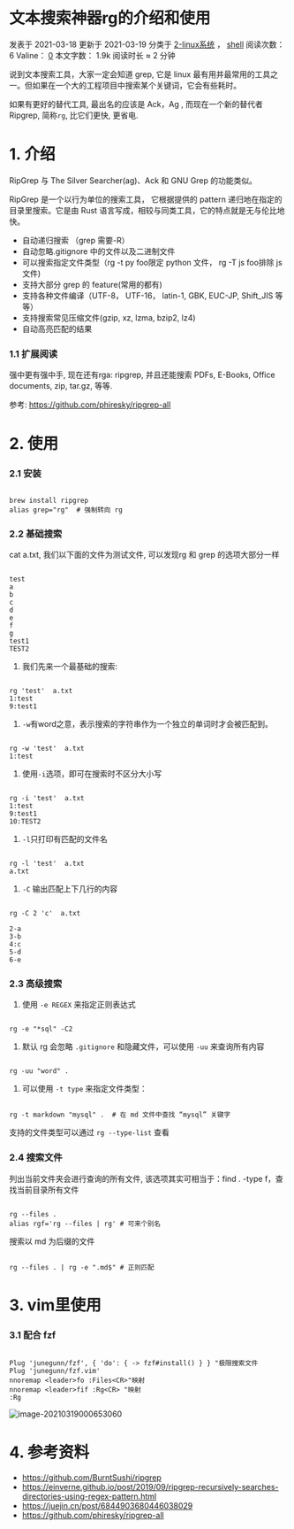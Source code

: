 # 文本搜索神器rg的介绍和使用

 发表于 2021-03-18  更新于 2021-03-19  分类于 [2-linux系统](https://www.liuvv.com/categories/2-linux系统/) ， [shell](https://www.liuvv.com/categories/2-linux系统/shell/)  阅读次数： 6  Valine： [0](https://www.liuvv.com/p/868944ef.html#valine-comments)
 本文字数： 1.9k  阅读时长 ≈ 2 分钟

说到文本搜索工具，大家一定会知道 grep, 它是 linux 最有用并最常用的工具之一。但如果在一个大的工程项目中搜索某个关键词，它会有些耗时。

如果有更好的替代工具, 最出名的应该是 Ack，Ag , 而现在一个新的替代者 Ripgrep, 简称`rg`, 比它们更快, 更省电.



# 1. 介绍

RipGrep 与 The Silver Searcher(ag)、Ack 和 GNU Grep 的功能类似。

RipGrep 是一个以行为单位的搜索工具， 它根据提供的 pattern 递归地在指定的目录里搜索。它是由 Rust 语言写成，相较与同类工具，它的特点就是无与伦比地快。

- 自动递归搜索 （grep 需要-R）
- 自动忽略.gitignore 中的文件以及二进制文件
- 可以搜索指定文件类型（rg -t py foo限定 python 文件， rg -T js foo排除 js 文件)
- 支持大部分 grep 的 feature(常用的都有)
- 支持各种文件编译（UTF-8， UTF-16， latin-1, GBK, EUC-JP, Shift_JIS 等等）
- 支持搜索常见压缩文件(gzip, xz, lzma, bzip2, lz4)
- 自动高亮匹配的结果

### 1.1 扩展阅读

强中更有强中手, 现在还有rga: ripgrep, 并且还能搜索 PDFs, E-Books, Office documents, zip, tar.gz, 等等.

参考: https://github.com/phiresky/ripgrep-all

# 2. 使用

### 2.1 安装

```

brew install ripgrep
alias grep="rg"  # 强制转向 rg
```

### 2.2 基础搜索

cat a.txt, 我们以下面的文件为测试文件, 可以发现rg 和 grep 的选项大部分一样

```

test
a
b
c
d
e
f
g
test1
TEST2
```

1. 我们先来一个最基础的搜索:

```

rg 'test'  a.txt
1:test
9:test1
```

1. `-w`有word之意，表示搜索的字符串作为一个独立的单词时才会被匹配到。

```

rg -w 'test'  a.txt
1:test
```

1. 使用`-i`选项，即可在搜索时不区分大小写

```

rg -i 'test'  a.txt
1:test
9:test1
10:TEST2
```

1. `-l`只打印有匹配的文件名

```

rg -l 'test'  a.txt
a.txt
```

1. `-C` 输出匹配上下几行的内容

```

rg -C 2 'c'  a.txt

2-a
3-b
4:c
5-d
6-e
```

### 2.3 高级搜索

1. 使用 `-e REGEX` 来指定正则表达式

```

rg -e "*sql" -C2
```

1. 默认 rg 会忽略 `.gitignore` 和隐藏文件，可以使用 `-uu` 来查询所有内容

```

rg -uu "word" .
```

1. 可以使用 `-t type` 来指定文件类型：

```

rg -t markdown "mysql" .  # 在 md 文件中查找 “mysql” 关键字
```

支持的文件类型可以通过 `rg --type-list` 查看

### 2.4 搜索文件

列出当前文件夹会进行查询的所有文件, 该选项其实可相当于：find . -type f，查找当前目录所有文件

```

rg --files . 
alias rgf='rg --files | rg' # 可来个别名
```

搜索以 md 为后缀的文件

```

rg --files . | rg -e ".md$" # 正则匹配
```

# 3. vim里使用

### 3.1 配合 fzf

```

Plug 'junegunn/fzf', { 'do': { -> fzf#install() } } "极限搜索文件
Plug 'junegunn/fzf.vim'
nnoremap <leader>fo :Files<CR>"映射
nnoremap <leader>fif :Rg<CR> "映射
:Rg
```

![image-20210319000653060](https://www.liuvv.com/p/868944ef/1.png)

# 4. 参考资料

- https://github.com/BurntSushi/ripgrep
- https://einverne.github.io/post/2019/09/ripgrep-recursively-searches-directories-using-regex-pattern.html
- https://juejin.cn/post/6844903680446038029
- https://github.com/phiresky/ripgrep-all

 
